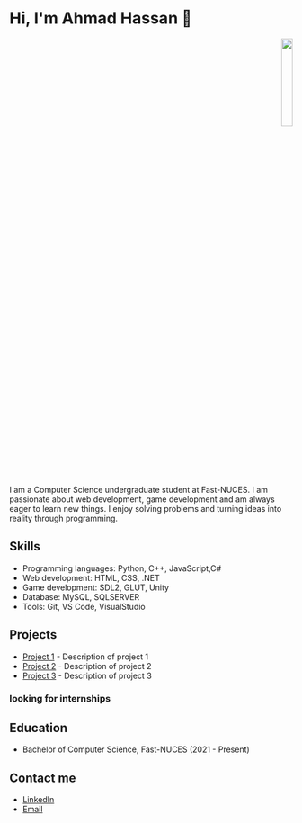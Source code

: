 # Hi, I'm Ahmad Hassan 👋
<div id="header" align ="right">
  <img src="https://i.pinimg.com/originals/c6/3c/ae/c63cae1344766f14d9d184e5aafed065.gif" height="20%" width="20%">
</div>


I am a Computer Science undergraduate student at Fast-NUCES. I am passionate about web development, game development and am always eager to learn new things. I enjoy solving problems and turning ideas into reality through programming.

## Skills

- Programming languages: Python, C++, JavaScript,C#
- Web development: HTML, CSS, .NET
- Game development: SDL2, GLUT, Unity
- Database: MySQL, SQLSERVER
- Tools: Git, VS Code, VisualStudio

## Projects

- [Project 1](link-to-project-1) - Description of project 1
- [Project 2](link-to-project-2) - Description of project 2
- [Project 3](link-to-project-3) - Description of project 3

### looking for internships

## Education

- Bachelor of Computer Science, Fast-NUCES (2021 - Present)

## Contact me

- [LinkedIn](https://www.linkedin.com/in/ahmad-hassan-a10781224/)
- [Email](mailto:ahmadhassan1303@outlook.com)

<!--
**AhmadHassan71/AhmadHassan71** is a ✨ _special_ ✨ repository because its `README.md` (this file) appears on your GitHub profile.

Here are some ideas to get you started:

- 🔭 I’m currently working on ...
- 🌱 I’m currently learning ...
- 👯 I’m looking to collaborate on ...
- 🤔 I’m looking for help with ...
- 💬 Ask me about ...
- 📫 How to reach me: ...
- 😄 Pronouns: ...
- ⚡ Fun fact: ...
-->
